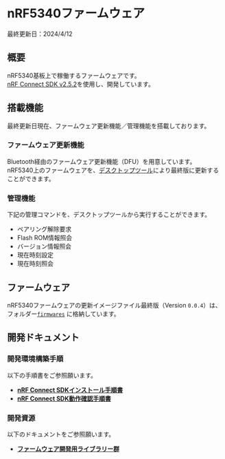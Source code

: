 # nRF5340ファームウェア

最終更新日：2024/4/12

## 概要

nRF5340基板上で稼働するファームウェアです。<br>
[nRF Connect SDK v2.5.2](https://developer.nordicsemi.com/nRF_Connect_SDK/doc/2.5.2/nrf/index.html)を使用し、開発しています。

## 搭載機能

最終更新日現在、ファームウェア更新機能／管理機能を搭載しております。

### ファームウェア更新機能
Bluetooth経由のファームウェア更新機能（DFU）を用意しています。<br>
nRF5340上のファームウェアを、[デスクトップツール](../../Markdowns/DesktopTools/README.md)により最終版に更新することができます。

### 管理機能

下記の管理コマンドを、デスクトップツールから実行することができます。

- ペアリング解除要求
- Flash ROM情報照会
- バージョン情報照会
- 現在時刻設定
- 現在時刻照会

## ファームウェア

nRF5340ファームウェアの更新イメージファイル最終版（Version `0.0.4`）は、フォルダー[`firmwares`](../../nRF5340FW/firmwares) に格納しています。

## 開発ドキュメント

### 開発環境構築手順

以下の手順書をご参照願います。

- <b>[nRF Connect SDKインストール手順書](../../Markdowns/nRF5340FW/NCSINST.md)</b>
- <b>[nRF Connect SDK動作確認手順書](../../Markdowns/nRF5340FW/NCSTEST.md)</b>

### 開発資源

以下のドキュメントをご参照願います。

- <b>[ファームウェア開発用ライブラリー群](../../Markdowns/Firmwares/README.md)</b>

